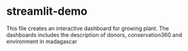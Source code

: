 # streamlit-demo

This file creates an interactive dashboard for growing plant. The dashboards includes the description of donors, conservation360 and environment in madagascar
